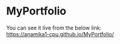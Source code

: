 # MyPortfolio

You can see it live from the below link:
<br/>
https://anamika1-cpu.github.io/MyPortfolio/
